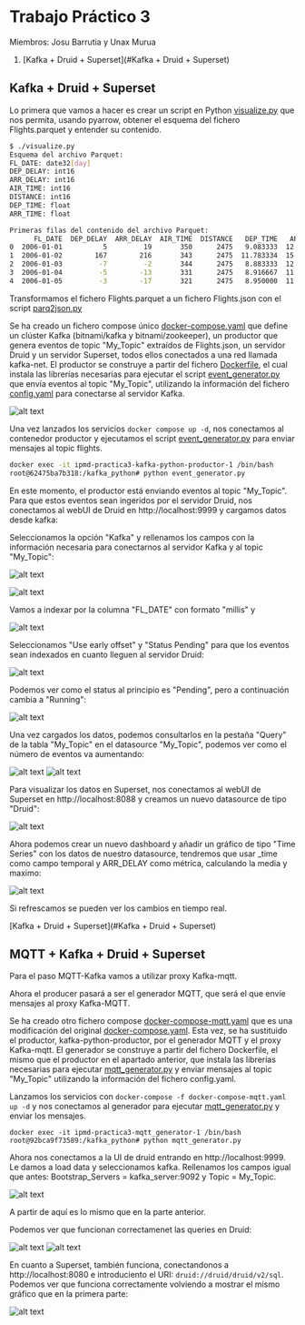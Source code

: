 # Trabajo Práctico 3

Miembros: Josu Barrutia y Unax Murua

1. [Kafka + Druid + Superset](#Kafka + Druid + Superset)

## Kafka + Druid + Superset

Lo primera que vamos a hacer es crear un script en Python [visualize.py](./visualize.py) que nos permita, usando pyarrow, obtener el esquema del fichero Flights.parquet y entender su contenido.
```bash
$ ./visualize.py
Esquema del archivo Parquet:
FL_DATE: date32[day]
DEP_DELAY: int16
ARR_DELAY: int16
AIR_TIME: int16
DISTANCE: int16
DEP_TIME: float
ARR_TIME: float

Primeras filas del contenido del archivo Parquet:
      FL_DATE  DEP_DELAY  ARR_DELAY  AIR_TIME  DISTANCE   DEP_TIME   ARR_TIME
0  2006-01-01          5         19       350      2475   9.083333  12.483334
1  2006-01-02        167        216       343      2475  11.783334  15.766666
2  2006-01-03         -7         -2       344      2475   8.883333  12.133333
3  2006-01-04         -5        -13       331      2475   8.916667  11.950000
4  2006-01-05         -3        -17       321      2475   8.950000  11.883333
```

Transformamos el fichero Flights.parquet a un fichero Flights.json con el script [parq2json.py](./parq2json.py)

Se ha creado un fichero compose único [docker-compose.yaml](./docker-compose.yaml) que define un clúster Kafka (bitnami/kafka y bitnami/zookeeper), un productor que genera eventos de topic "My_Topic" extraídos de Flights.json, un servidor Druid y un servidor Superset, todos ellos conectados a una red llamada kafka-net. El productor se construye a partir del fichero [Dockerfile](./Dockerfile), el cual instala las librerías necesarias para ejecutar el script [event_generator.py](./event_generator.py) que envía eventos al topic "My_Topic", utilizando la información del fichero [config.yaml](./config.yaml) para conectarse al servidor Kafka.

![alt text](./fotos/image.png)


Una vez lanzados los servicios `docker compose up -d`, nos conectamos al contenedor productor y ejecutamos el script [event_generator.py](./event_generator.py) para enviar mensajes al topic flights.
```bash
docker exec -it ipmd-practica3-kafka-python-productor-1 /bin/bash
root@62475ba7b318:/kafka_python# python event_generator.py
```

En este momento, el productor está enviando eventos al topic "My_Topic". Para que estos eventos sean ingeridos por el servidor Druid, nos conectamos al webUI de Druid en http://localhost:9999 y cargamos datos desde kafka:

Seleccionamos la opción "Kafka" y rellenamos los campos con la información necesaria para conectarnos al servidor Kafka y al topic "My_Topic":

![alt text](./fotos/connect2Druid.png)

![alt text](./fotos/parse.png)

Vamos a indexar por la columna "FL_DATE" con formato "millis" y 

![alt text](./fotos/indexacion.png)

Seleccionamos "Use early offset" y "Status Pending" para que los eventos sean indexados en cuanto lleguen al servidor Druid:

![alt text](./fotos/useearlyoffset.png)

Podemos ver como el status al principio es "Pending", pero a continuación cambia a "Running":

![alt text](./fotos/statusPending.png)

Una vez cargados los datos, podemos consultarlos en la pestaña "Query" de la tabla "My_Topic" en el datasource "My_Topic", podemos ver como el número de eventos va aumentando:

![alt text](./fotos/query1.png)
![alt text](./fotos/query2.png)




Para visualizar los datos en Superset, nos conectamos al webUI de Superset en http://localhost:8088 y creamos un nuevo datasource de tipo "Druid":

![alt text](./fotos/conexionSuperset.png)

Ahora podemos crear un nuevo dashboard y añadir un gráfico de tipo "Time Series" con los datos de nuestro datasource, tendremos que usar _time como campo temporal y ARR_DELAY como métrica, calculando la media y maximo:

![alt text](./fotos/supersetchart.png)

Si refrescamos se pueden ver los cambios en tiempo real.

 [Kafka + Druid + Superset](#Kafka + Druid + Superset)

## MQTT + Kafka + Druid + Superset

Para el paso MQTT-Kafka vamos a utilizar proxy Kafka-mqtt.

Ahora el producer pasará a ser el generador MQTT, que será el que envíe mensajes al proxy Kafka-MQTT.

Se ha creado otro fichero compose [docker-compose-mqtt.yaml](./docker-compose-mqtt.yaml) que es una modificación del original [docker-compose.yaml](./docker-compose.yaml). Esta vez, se ha sustituido el productor, kafka-python-productor, por el generador MQTT y el proxy Kafka-mqtt. El generador se construye a partir del fichero Dockerfile, el mismo que el productor en el apartado anterior, que instala las librerías necesarias para ejecutar [mqtt_generator.py](./mqtt_generator.py) y enviar mensajes al topic "My_Topic" utilizando la información del fichero config.yaml.

Lanzamos los servicios con `docker-compose -f docker-compose-mqtt.yaml up -d` y nos conectamos al generador para ejecutar [mqtt_generator.py](./mqtt_generator.py) y enviar los mensajes.

```
docker exec -it ipmd-practica3-mqtt_generator-1 /bin/bash
root@92bca9f73589:/kafka_python# python mqtt_generator.py 
```

Ahora nos conectamos a la UI de druid entrando en http://localhost:9999. Le damos a load data y seleccionamos kafka. Rellenamos los campos igual que antes: Bootstrap_Servers = kafka_server:9092 y Topic = My_Topic. 

![alt text](./fotos/parte2connect2Druid.png)

A partir de aquí es lo mismo que en la parte anterior.

Podemos ver que funcionan correctamenet las queries en Druid:

![alt text](./fotos/parte2Druid.png)
![alt text](./fotos/parte2Druid2.png)


En cuanto a Superset, también funciona, conectandonos a http://localhost:8080 e introduciento el URI: `druid://druid/druid/v2/sql`. Podemos ver que funciona correctamente volviendo a mostrar el mismo gráfico que en la primera parte:

![alt text](./fotos/parte2Superset.png)